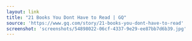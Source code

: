 ```yaml
---
layout: link
title: "21 Books You Dont Have to Read | GQ"
source: 'https://www.gq.com/story/21-books-you-dont-have-to-read'
screenshot: 'screenshots/54898022-06cf-4337-9e29-ee87bb7d6b39.jpg'
---
```


